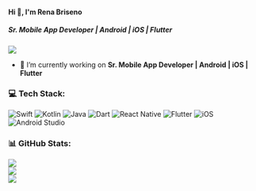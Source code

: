 #### Hi 👋, I'm Rena Briseno
##### **Sr. Mobile App Developer | Android | iOS | Flutter**
[![](https://visitcount.itsvg.in/api?id=renabriseno68&icon=0&color=0)](https://visitcount.itsvg.in)
- 🔭 I’m currently working on **Sr. Mobile App Developer | Android | iOS | Flutter**


### 💻 Tech Stack:
![Swift](https://img.shields.io/badge/swift-F54A2A?style=flat&logo=swift&logoColor=white) ![Kotlin](https://img.shields.io/badge/kotlin-%230095D5.svg?style=flat&logo=kotlin&logoColor=white) ![Java](https://img.shields.io/badge/java-%23ED8B00.svg?style=flat&logo=java&logoColor=white) ![Dart](https://img.shields.io/badge/dart-%230175C2.svg?style=flat&logo=dart&logoColor=white) ![React Native](https://img.shields.io/badge/react_native-%2320232a.svg?style=flat&logo=react&logoColor=%2361DAFB) ![Flutter](https://img.shields.io/badge/Flutter-%2302569B.svg?style=flat&logo=Flutter&logoColor=white) ![iOS](https://img.shields.io/badge/iOS-000000?style=flat&logo=ios&logoColor=white) ![Android Studio](https://img.shields.io/badge/Android%20Studio-3DDC84.svg?style=flat&logo=android-studio&logoColor=white)

### 📊 GitHub Stats:
![](https://github-readme-stats.vercel.app/api?username=renabriseno68&theme=radical&hide_border=false&include_all_commits=true&count_private=false)<br/>
![](https://github-readme-streak-stats.herokuapp.com/?user=renabriseno68&theme=radical&hide_border=false)<br/>
![](https://github-readme-stats.vercel.app/api/top-langs/?username=renabriseno68&theme=radical&hide_border=false&include_all_commits=true&count_private=false&layout=compact)


